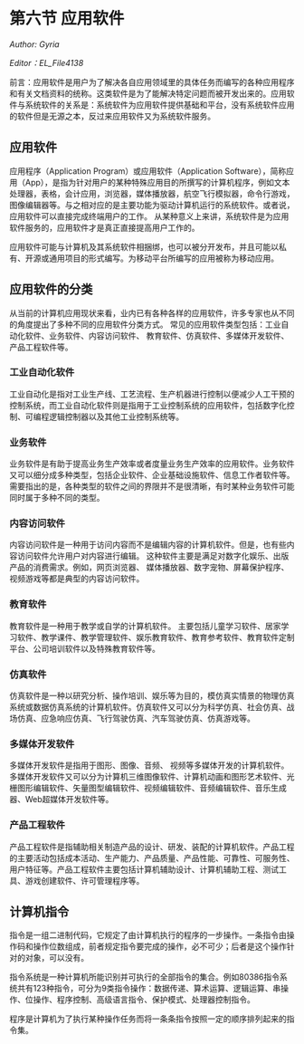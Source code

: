 # 第六节 应用软件

*Author: Gyria*

*Editor：EL_File4138*

前言：应用软件是用户为了解决各自应用领域里的具体任务而编写的各种应用程序和有关文档资料的统称。这类软件是为了能解决特定问题而被开发出来的。应用软件与系统软件的关系是：系统软件为应用软件提供基础和平台，没有系统软件应用的软件但是无源之本，反过来应用软件又为系统软件服务。

## 应用软件

应用程序（Application Program）或应用软件（Application Software），简称应用（App），是指为针对用户的某种特殊应用目的所撰写的计算机程序，例如文本处理器，表格，会计应用，浏览器，媒体播放器，航空飞行模拟器，命令行游戏，图像编辑器等。与之相对应的是主要功能为驱动计算机运行的系统软件。或者说，应用软件可以直接完成终端用户的工作。 从某种意义上来讲，系统软件是为应用软件服务的，应用软件才是真正直接提高用户工作的。

应用软件可能与计算机及其系统软件相捆绑，也可以被分开发布，并且可能以私有、开源或通用项目的形式编写。为移动平台所编写的应用被称为移动应用。

## 应用软件的分类

从当前的计算机应用现状来看，业内已有各种各样的应用软件，许多专家也从不同的角度提出了多种不同的应用软件分类方式。
常见的应用软件类型包括：工业自动化软件、业务软件、内容访问软件、 教育软件、仿真软件、多媒体开发软件、产品工程软件等。

### 工业自动化软件

工业自动化是指对工业生产线、工艺流程、生产机器进行控制以便减少人工干预的控制系统，而工业自动化软件则是指用于工业控制系统的应用软件，包括数字化控制、可编程逻辑控制器以及其他工业控制系统等。

### 业务软件

业务软件是有助于提高业务生产效率或者度量业务生产效率的应用软件。业务软件又可以细分成多种类型，包括企业软件、企业基础设施软件、信息工作者软件等。需要指出的是，各种类型的软件之间的界限并不是很清晰，有时某种业务软件可能同时属于多种不同的类型。

### 内容访问软件

内容访问软件是一种用于访问内容而不是编辑内容的计算机软件。但是，也有些内容访问软件允许用户对内容进行编辑。 这种软件主要是满足对数字化娱乐、出版产品的消费需求。例如，网页浏览器、 媒体播放器、数字宠物、屏幕保护程序、视频游戏等都是典型的内容访问软件。

### 教育软件

教育软件是一种用于教学或自学的计算机软件。 主要包括儿童学习软件、居家学习软件、教学课件、教学管理软件、娱乐教育软件、教育参考软件、教育软件定制平台、公司培训软件以及特殊教育软件等。

### 仿真软件

仿真软件是一种以研究分析、操作培训、娱乐等为目的，模仿真实情景的物理仿真系统或数据仿真系统的计算机软件。仿真软件又可以分为科学仿真、社会仿真、战场仿真、应急响应仿真、飞行驾驶仿真、汽车驾驶仿真、仿真游戏等。

### 多媒体开发软件

多媒体开发软件是指用于图形、图像、音频、 视频等多媒体开发的计算机软件。多媒体开发软件又可以分为计算机三维图像软件、计算机动画和图形艺术软件、光栅图形编辑软件、矢量图型编辑软件、视频编辑软件、音频编辑软件、音乐生成器、Web超媒体开发软件等。

### 产品工程软件

产品工程软件是指辅助相关制造产品的设计、研发、装配的计算机软件。产品工程的主要活动包括成本活动、生产能力、产品质量、产品性能、可靠性、可服务性、用户特征等。产品工程软件主要包括计算机辅助设计、计算机辅助工程、测试工具、游戏创建软件、许可管理程序等。

## 计算机指令

指令是一组二进制代码，它规定了由计算机执行的程序的一步操作。一条指令由操作码和操作位数组成，前者规定指令要完成的操作，必不可少；后者是这个操作针对的对象，可以没有。

指令系统是一种计算机所能识别并可执行的全部指令的集合。例如80386指令系统共有123种指令，可分为9类指令操作：数据传递、算术运算、逻辑运算、串操作、位操作、程序控制、高级语言指令、保护模式、处理器控制指令。

程序是计算机为了执行某种操作任务而将一条条指令按照一定的顺序排列起来的指令集。